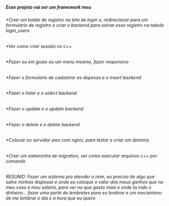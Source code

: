 ##### Esse projeto vai ser um framework meu

###### *Criar um botão de registro na tela de login e, redirecionar para um formulario de registro e criar o backend para salvar esse registro na tabela login_users
###### *Ver como criar sessão no c++

###### *Fazer ou em guias ou um menu mesmo, fazer responsivo
###### *Fazer o formulario de cadastrar as depesas e o insert backend
###### *Fazer o listar e o select backend
###### *Fazer o update e o update backend
###### *Fazer o delete e o delete backend
###### *Colocar no servidor aws com ngnix, para testar e criar um dominio
###### *Criar um sisteminha de migration, ver como executar arquivos c++ por comando

###### RESUMO: Fazer um sistema pra atender a mim, eu preciso de algo que salve minhas dispesas e onde eu coloque o valor dos meus ganhos que no meu caso é meu salario, para ver no que gasto mais e onde ta indo o dinheiro... fazer uma parte de lembretes para eu lembrar e um mecanismo de me lembrar o dia e a hora que eu quero 